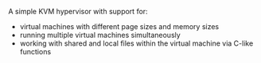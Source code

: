 A simple KVM hypervisor with support for:
- virtual machines with different page sizes and memory sizes
- running multiple virtual machines simultaneously
- working with shared and local files within the virtual machine via C-like functions
